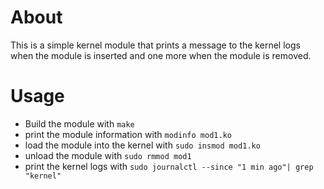# About
This is a simple kernel module that prints a message to the kernel logs when the module is inserted and one more when the module is removed.

# Usage
- Build the module with `make`
- print the module information with `modinfo mod1.ko`
- load the module into the kernel with `sudo insmod mod1.ko`
- unload the module with `sudo rmmod mod1`
- print the kernel logs with `sudo journalctl --since "1 min ago"| grep "kernel"`

